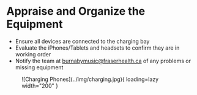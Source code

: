 # Appraise and Organize the Equipment
- Ensure all devices are connected to the charging bay
- Evaluate the iPhones/Tablets and headsets to confirm they are in working order
- Notify the team at burnabymusic@fraserhealth.ca of any problems or missing equipment
<figure markdown>
![Charging Phones](../img/charging.jpg){ loading=lazy width="200" }
</figure>  